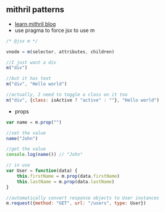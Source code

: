 ## mithril patterns

- [learn mithril blog](http://lhorie.github.io/mithril-blog/index.html)
- use pragma to force jsx to use m

```javascript
/* @jsx m */
```

```js
vnode = m(selector, attributes, children)
```


```javascript
//I just want a div
m("div")

//but it has text
m("div", "Hello world")

//actually, I need to toggle a class on it too
m("div", {class: isActive ? "active" : ""}, "Hello world")
```

- props

```javascript
var name = m.prop("")

//set the value
name("John")

//get the value
console.log(name()) // "John"

// in use
var User = function(data) {
    this.firstName = m.prop(data.firstName)
    this.lastName = m.prop(data.lastName)
}

//automatically convert response objects to User instances
m.request({method: "GET", url: "/users", type: User})

```
